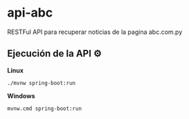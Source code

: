 # api-abc
RESTFul API para recuperar noticias de la pagina abc.com.py



## Ejecución de la API  ⚙️

**Linux**
```
./mvnw spring-boot:run
```
 
 **Windows**
 ```
mvnw.cmd spring-boot:run
```
